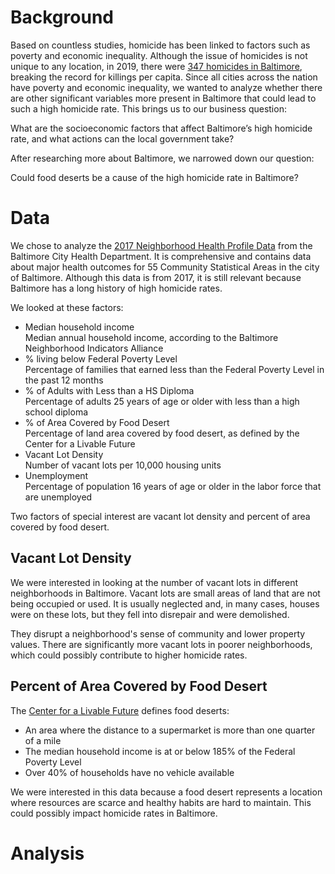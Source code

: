 # Background
Based on countless studies, homicide has been linked to factors such as poverty and economic inequality. Although the issue of homicides is not unique to any location, in 2019, there were [347 homicides in Baltimore](https://www.cnn.com/2019/12/31/americas/baltimore-2019-homicides/index.html), breaking the record for killings per capita. Since all cities across the nation have poverty and economic inequality, we wanted to analyze whether there are other significant variables more present in Baltimore that could lead to such a high homicide rate. This brings us to our business question:

What are the socioeconomic factors that affect Baltimore’s high homicide rate, and what actions can the local government take?

After researching more about Baltimore, we narrowed down our question:

Could food deserts be a cause of the high homicide rate in Baltimore?

# Data
We chose to analyze the [2017 Neighborhood Health Profile Data](https://health.baltimorecity.gov/neighborhoods/neighborhood-health-profile-reports) from the Baltimore City Health Department. It is comprehensive and contains data about major health outcomes for 55 Community Statistical Areas in the city of Baltimore. Although this data is from 2017, it is still relevant because Baltimore has a long history of high homicide rates. 

We looked at these factors: 
- Median household income <br>
Median annual household income, according to the Baltimore Neighborhood Indicators Alliance
- % living below Federal Poverty Level <br>
Percentage of families that earned less than the Federal Poverty Level in the past 12 months
- % of Adults with Less than a HS Diploma <br>
Percentage of adults 25 years of age or older with less than a high school diploma
- % of Area Covered by Food Desert <br>
Percentage of land area covered by food desert, as defined by the Center for a Livable Future
- Vacant Lot Density <br>
Number of vacant lots per 10,000 housing units
- Unemployment <br>
Percentage of population 16 years of age or older in the labor force that are unemployed

Two factors of special interest are vacant lot density and percent of area covered by food desert.
## Vacant Lot Density
We were interested in looking at the number of vacant lots in different neighborhoods in Baltimore. Vacant lots are small areas of land that are not being occupied or used. It is usually neglected and, in many cases, houses were on these lots, but they fell into disrepair and were demolished. 

They disrupt a neighborhood's sense of community and lower property values. There are significantly more vacant lots in poorer neighborhoods, which could possibly contribute to higher homicide rates.
## Percent of Area Covered by Food Desert
The [Center for a Livable Future](https://clf.jhsph.edu/about-us/news/news-2012/new-improved-food-desert-map) defines food deserts: 
- An area where the distance to a supermarket is more than one quarter of a mile
- The median household income is at or below 185% of the Federal Poverty Level
- Over 40% of households have no vehicle available 

We were interested in this data because a food desert represents a location where resources are scarce and healthy habits are hard to maintain. This could possibly impact homicide rates in Baltimore.
# Analysis
